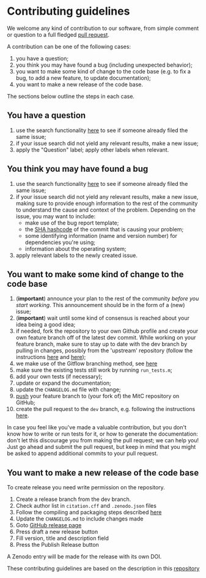 # Contributing guidelines

We welcome any kind of contribution to our software, from simple comment or question to a full fledged [pull request](https://help.github.com/articles/about-pull-requests/). 

A contribution can be one of the following cases:

1. you have a question;
1. you think you may have found a bug (including unexpected behavior);
1. you want to make some kind of change to the code base (e.g. to fix a bug, to add a new feature, to update documentation);
1. you want to make a new release of the code base.

The sections below outline the steps in each case.

## You have a question

1. use the search functionality [here](https://github.com/mitigation-controller/mitc/issues) to see if someone already filed the same issue;
1. if your issue search did not yield any relevant results, make a new issue;
1. apply the "Question" label; apply other labels when relevant.

## You think you may have found a bug

1. use the search functionality [here](https://github.com/mitigation-controller/mitc/issues) to see if someone already filed the same issue;
1. if your issue search did not yield any relevant results, make a new issue, making sure to provide enough information to the rest of the community to understand the cause and context of the problem. Depending on the issue, you may want to include:
    - make use of the bug report template;
    - the [SHA hashcode](https://help.github.com/articles/autolinked-references-and-urls/#commit-shas) of the commit that is causing your problem;
    - some identifying information (name and version number) for dependencies you're using;
    - information about the operating system;
1. apply relevant labels to the newly created issue.

## You want to make some kind of change to the code base

1. (**important**) announce your plan to the rest of the community *before you start working*. This announcement should be in the form of a (new) issue;
1. (**important**) wait until some kind of consensus is reached about your idea being a good idea;
1. if needed, fork the repository to your own Github profile and create your own feature branch off of the latest dev commit. While working on your feature branch, make sure to stay up to date with the dev branch by pulling in changes, possibly from the 'upstream' repository (follow the instructions [here](https://help.github.com/articles/configuring-a-remote-for-a-fork/) and [here](https://help.github.com/articles/syncing-a-fork/));
1. we make use of the Gitflow branching method, see [here](https://github.com/mitigation-controller/mitc/wiki/Branch-Management)
1. make sure the existing tests still work by running `run_tests.m`;
1. add your own tests (if necessary);
1. update or expand the documentation;
1. update the `CHANGELOG.md` file with change;
1. [push](https://docs.github.com/en/github/using-git/pushing-commits-to-a-remote-repository#pushing-tags) your feature branch to (your fork of) the MitC repository on GitHub;
1. create the pull request to the `dev` branch, e.g. following the instructions [here](https://help.github.com/articles/creating-a-pull-request/).

In case you feel like you've made a valuable contribution, but you don't know how to write or run tests for it, or how to generate the documentation: don't let this discourage you from making the pull request; we can help you! Just go ahead and submit the pull request, but keep in mind that you might be asked to append additional commits to your pull request.

## You want to make a new release of the code base

To create release you need write permission on the repository.

1. Create a release branch from the dev branch.
1. Check author list in `citation.cff` and `.zenodo.json` files
1. Follow the compiling and packaging steps described [here](https://github.com/mitigation-controller/mitc/wiki/Compile-and-package)
1. Update the `CHANGELOG.md` to include changes made
1. Goto [GitHub release page](https://github.com/mitigation-controller/mitc/releases)
1. Press draft a new release button
1. Fill version, title and description field
1. Press the Publish Release button

A Zenodo entry will be made for the release with its own DOI.

These contributing guidelines are based on the description in this [repository](https://github.com/matchms/matchms/blob/master/CONTRIBUTING.md)

